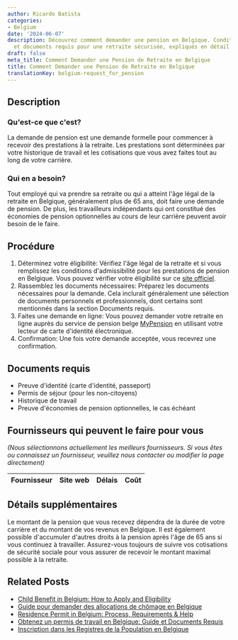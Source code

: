 ```yaml
---
author: Ricardo Batista
categories:
- Belgium
date: '2024-06-07'
description: Découvrez comment demander une pension en Belgique. Conditions, procédures
  et documents requis pour une retraite sécurisée, expliqués en détail.
draft: false
meta_title: Comment Demander une Pension de Retraite en Belgique
title: Comment Demander une Pension de Retraite en Belgique
translationKey: belgium-request_for_pension
---
```


## Description
### Qu'est-ce que c'est?
La demande de pension est une demande formelle pour commencer à recevoir des prestations à la retraite. Les prestations sont déterminées par votre historique de travail et les cotisations que vous avez faites tout au long de votre carrière.

### Qui en a besoin?
Tout employé qui va prendre sa retraite ou qui a atteint l'âge légal de la retraite en Belgique, généralement plus de 65 ans, doit faire une demande de pension. De plus, les travailleurs indépendants qui ont constitué des économies de pension optionnelles au cours de leur carrière peuvent avoir besoin de le faire.

## Procédure
1. Déterminez votre éligibilité: Vérifiez l'âge légal de la retraite et si vous remplissez les conditions d'admissibilité pour les prestations de pension en Belgique. Vous pouvez vérifier votre éligibilité sur ce [site officiel](https://socialsecurity.belgium.be/en).
2. Rassemblez les documents nécessaires: Préparez les documents nécessaires pour la demande. Cela inclurait généralement une sélection de documents personnels et professionnels, dont certains sont mentionnés dans la section Documents requis.
3. Faites une demande en ligne: Vous pouvez demander votre retraite en ligne auprès du service de pension belge [MyPension](https://www.mypension.be/en) en utilisant votre lecteur de carte d'identité électronique.
4. Confirmation: Une fois votre demande acceptée, vous recevrez une confirmation.

## Documents requis
- Preuve d'identité (carte d'identité, passeport)
- Permis de séjour (pour les non-citoyens)
- Historique de travail
- Preuve d'économies de pension optionnelles, le cas échéant

## Fournisseurs qui peuvent le faire pour vous
_(Nous sélectionnons actuellement les meilleurs fournisseurs. Si vous êtes ou connaissez un fournisseur, veuillez nous contacter ou modifier la page directement)_

| Fournisseur     |     Site web    |     Délais       |       Coût       |
| :-------------: | :-------------: |  :-------------: | :-------------: |

## Détails supplémentaires
Le montant de la pension que vous recevez dépendra de la durée de votre carrière et du montant de vos revenus en Belgique. Il est également possible d'accumuler d'autres droits à la pension après l'âge de 65 ans si vous continuez à travailler. Assurez-vous toujours de suivre vos cotisations de sécurité sociale pour vous assurer de recevoir le montant maximal possible à la retraite.
## Related Posts

- [Child Benefit in Belgium: How to Apply and Eligibility](https://tramitit.com/fr/guides/belgium/demande_dallocations_familiales/)
- [Guide pour demander des allocations de chômage en Belgique](https://tramitit.com/fr/guides/belgium/demande_dallocations_de_chomage/)
- [Residence Permit in Belgium: Process, Requirements & Help](https://tramitit.com/fr/guides/belgium/demande_de_titre_de_sejour/)
- [Obtenez un permis de travail en Belgique: Guide et Documents Requis](https://tramitit.com/fr/guides/belgium/demande_de_permis_de_travail/)
- [Inscription dans les Registres de la Population en Belgique](https://tramitit.com/fr/guides/belgium/inscription_dans_les_registres_de_la_population/)